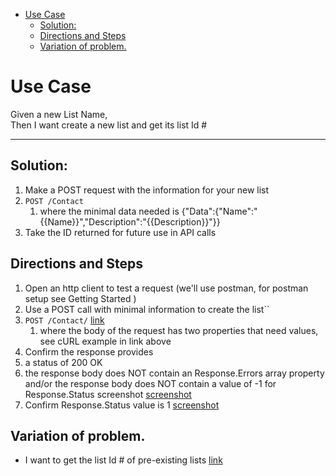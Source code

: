 - [Use Case](#use-case)
    - [Solution:](#solution)
    - [Directions and Steps](#directions-and-steps)
    - [Variation of problem.](#variation-of-problem)

# Use Case

Given a new List Name, \
Then I want create a new list and get its list Id #

---

## Solution:

1.  Make a POST request with the information for your new list
  1. `POST /Contact`
      1.  where the minimal data needed is {"Data":{"Name":"{{Name}}","Description":"{{Description}}"}} 	
1.  Take the ID returned for future use in API calls      

## Directions and Steps 

1.  Open an http client to test a request (we'll use postman, for postman setup see Getting Started )
1.  Use a POST call with minimal information to create the list``
  1. `POST /Contact/` [link](https://developer.benchmarkemail.com/#16e1491e-69f8-e71a-c374-d99e55c322cf ) 
      1.  where the body of the request has two properties that need values, see cURL example in link above
1.  Confirm the response provides 
  1.  a status of 200 OK 
  1.  the response body does NOT contain an Response.Errors array property and/or the response body does NOT contain a value of -1 for Response.Status screenshot [screenshot](https://www.dropbox.com/s/qnjkgxfizio8aqk/2018-09-13_13-17-08.png?dl=0)
  1.  Confirm Response.Status value is 1 [screenshot](https://www.dropbox.com/s/1sktz2e2yfg60dl/2018-09-13_13-22-21.png?dl=0)

## Variation of problem. 

- I want to get the list Id # of pre-existing lists [link](https://docs.google.com/document/d/1WoV5I5hh05CBUGsNpROqHtsvX5-ENawEfR5UHFgZrJQ/edit?usp=sharing)
